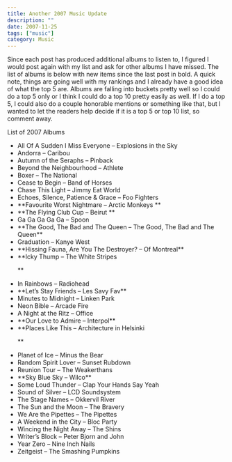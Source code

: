 ```yaml
---
title: Another 2007 Music Update
description: ""
date: 2007-11-25
tags: ["music"]
category: Music
---
```



Since each post has produced additional albums to listen to, I figured I would post again with my list and ask for other albums I have missed.  The list of albums is below with new items since the last post in bold.  A quick note, things are going well with my rankings and I already have a good idea of what the top 5 are.  Albums are falling into buckets pretty well so I could do a top 5 only or I think I could do a top 10 pretty easily as well.  If I do a top 5, I could also do a couple honorable mentions or something like that, but I wanted to let the readers help decide if it is a top 5 or top 10 list, so comment away.

List of 2007 Albums

<ul>

<li>All Of A Sudden I Miss Everyone – Explosions in the Sky</li>

<li>Andorra – Caribou</li>

<li>Autumn of the Seraphs – Pinback</li>

<li>Beyond the Neighbourhood – Athlete</li>

<li>Boxer – The National</li>

<li>Cease to Begin – Band of Horses</li>

<li>Chase This Light – Jimmy Eat World</li>

<li>Echoes, Silence, Patience &amp; Grace – Foo Fighters</li>

<li>**Favourite Worst Nightmare – Arctic Monkeys **</li>

<li>**The Flying Club Cup – Beirut **</li>

<li>Ga Ga Ga Ga Ga – Spoon</li>

<li>**The Good, The Bad and The Queen – The Good, The Bad and The Queen**</li>

<li>Graduation – Kanye West</li>

<li>**Hissing Fauna, Are You The Destroyer? – Of Montreal**</li>

<li>**Icky Thump – The White Stripes<br>

**</li>

<li>In Rainbows – Radiohead</li>

<li>**Let’s Stay Friends – Les Savy Fav**</li>

<li>Minutes to Midnight – Linken Park</li>

<li>Neon Bible – Arcade Fire</li>

<li>A Night at the Ritz – Office</li>

<li>**Our Love to Admire – Interpol**</li>

<li>**Places Like This – Architecture in Helsinki<br>

**</li>

<li>Planet of Ice – Minus the Bear</li>

<li>Random Spirit Lover – Sunset Rubdown</li>

<li>Reunion Tour – The Weakerthans</li>

<li>**Sky Blue Sky – Wilco**</li>

<li>Some Loud Thunder – Clap Your Hands Say Yeah</li>

<li>Sound of Silver – LCD Soundsystem</li>

<li>The Stage Names – Okkervil River</li>

<li>The Sun and the Moon – The Bravery</li>

<li>We Are the Pipettes – The Pipettes</li>

<li>A Weekend in the City – Bloc Party</li>

<li>Wincing the Night Away – The Shins</li>

<li>Writer’s Block – Peter Bjorn and John</li>

<li>Year Zero – Nine Inch Nails</li>

<li>Zeitgeist – The Smashing Pumpkins</li>

</ul>
